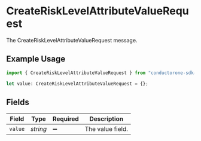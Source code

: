 # CreateRiskLevelAttributeValueRequest

The CreateRiskLevelAttributeValueRequest message.

## Example Usage

```typescript
import { CreateRiskLevelAttributeValueRequest } from "conductorone-sdk-typescript/sdk/models/shared";

let value: CreateRiskLevelAttributeValueRequest = {};
```

## Fields

| Field              | Type               | Required           | Description        |
| ------------------ | ------------------ | ------------------ | ------------------ |
| `value`            | *string*           | :heavy_minus_sign: | The value field.   |